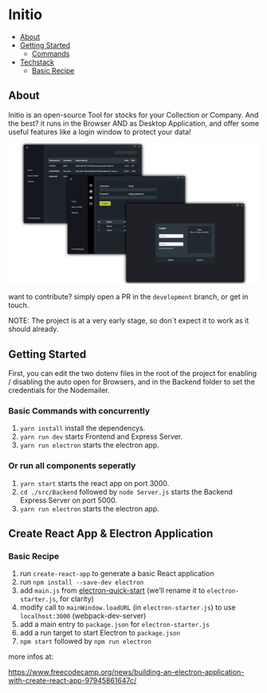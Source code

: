 # Initio

<!-- MarkdownTOC autolink="true" -->
- [About](#About)
- [Getting Started](#Getting-Started)
  - [Commands](#Basic-Commands-with-concurrently)
- [Techstack](#Create-React-App-&-Electron-Application)
  - [Basic Recipe](#Basic-Recipe)


<!-- /MarkdownTOC -->
## About

Initio is an open-source Tool for stocks for your Collection or Company. And the best?
it runs in the Browser AND as Desktop Application, and offer some useful features like
a login window to protect your data! 

<p align="center">
  <img src="https://github.com/Cryptec/Initio/blob/detailview-test/src/Assets/Complete.png" alt="Sublime's custom image"/>
</p>

want to contribute? simply open a PR in the ```development``` branch, or get in touch. 

NOTE:
The project is at a very early stage, so don´t expect it to work as it should already.

## Getting Started

First, you can edit the two dotenv files in the root of the project for enabling / disabling the auto open for Browsers, and in the Backend folder to set the credentials for the Nodemailer.

### Basic Commands with concurrently
1. `yarn install` install the dependencys.
2. `yarn run dev` starts Frontend and Express Server.
3. `yarn run electron` starts the electron app.

###  Or run all components seperatly 
1. `yarn start` starts the react app on port 3000.
2. `cd ./src/Backend` followed by `node Server.js` starts the Backend Express Server on port 5000.
3. `yarn run electron` starts the electron app.


## Create React App & Electron Application

### Basic Recipe
1. run `create-react-app` to generate a basic React application
2. run `npm install --save-dev electron`
3. add `main.js` from [electron-quick-start](https://github.com/electron/electron-quick-start) (we’ll rename it to `electron-starter.js`, for clarity)
4. modify call to `mainWindow.loadURL` (in `electron-starter.js`) to use `localhost:3000` (webpack-dev-server)
5. add a main entry to `package.json` for `electron-starter.js`
6. add a run target to start Electron to `package.json`
7. `npm start` followed by `npm run electron`

more infos at:

https://www.freecodecamp.org/news/building-an-electron-application-with-create-react-app-97945861647c/

